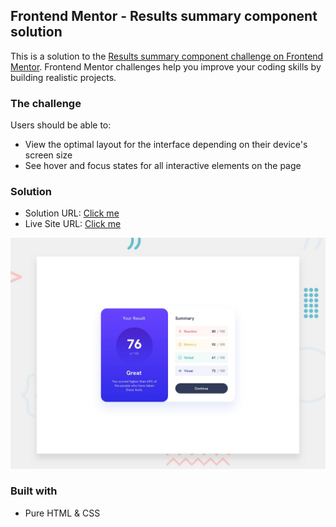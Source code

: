 ## Frontend Mentor - Results summary component solution

This is a solution to the [Results summary component challenge on Frontend Mentor](https://www.frontendmentor.io/challenges/results-summary-component-CE_K6s0maV).
Frontend Mentor challenges help you improve your coding skills by building realistic projects.

### The challenge

Users should be able to:

- View the optimal layout for the interface depending on their device's screen size
- See hover and focus states for all interactive elements on the page

### Solution

- Solution URL: [Click me](https://www.frontendmentor.io/solutions/only-html-and-css-IiqWkowz0W)
- Live Site URL: [Click me](https://github.com/haquanq/frontendmentor-results-summary-component)

![](./design/desktop-preview.jpg)

### Built with

- Pure HTML & CSS
